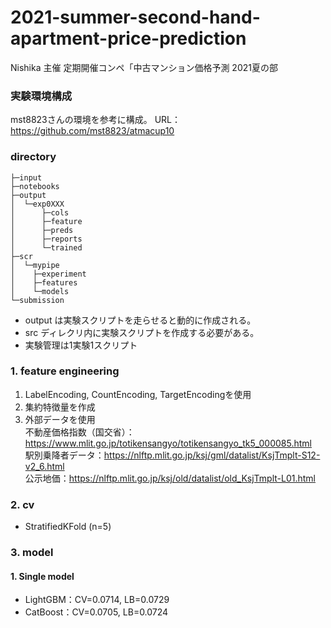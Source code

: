 # 2021-summer-second-hand-apartment-price-prediction
Nishika 主催 定期開催コンペ「中古マンション価格予測 2021夏の部

### 実験環境構成
mst8823さんの環境を参考に構成。
URL： https://github.com/mst8823/atmacup10

### directory 
```
├─input
├─notebooks
├─output
│  └─exp0XXX
│      ├─cols
│      ├─feature
│      ├─preds
│      ├─reports
│      └─trained
├─scr
│  └─mypipe
│    ├─experiment
│    ├─features
│    └─models
└─submission
```

* output は実験スクリプトを走らせると動的に作成される。
* src ディレクリ内に実験スクリプトを作成する必要がある。
* 実験管理は1実験1スクリプト

### 1. feature engineering
1. LabelEncoding, CountEncoding, TargetEncodingを使用
2. 集約特徴量を作成
3. 外部データを使用   
   不動産価格指数（国交省）：https://www.mlit.go.jp/totikensangyo/totikensangyo_tk5_000085.html  
   駅別乗降者データ：https://nlftp.mlit.go.jp/ksj/gml/datalist/KsjTmplt-S12-v2_6.html  
   公示地価：https://nlftp.mlit.go.jp/ksj/old/datalist/old_KsjTmplt-L01.html
   
### 2. cv
* StratifiedKFold (n=5)

### 3. model
#### 1. Single model
* LightGBM：CV=0.0714, LB=0.0729
* CatBoost：CV=0.0705, LB=0.0724



